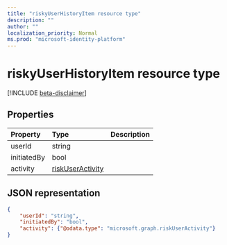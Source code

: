 ```yaml
---
title: "riskyUserHistoryItem resource type"
description: ""
author: ""
localization_priority: Normal
ms.prod: "microsoft-identity-platform"
---
```


# riskyUserHistoryItem resource type

[!INCLUDE [beta-disclaimer](../../includes/beta-disclaimer.md)]

## Properties

| Property       | Type    | Description |
|:---------------|:--------|:------------|
| userId         | string  |             |
| initiatedBy    | bool    |             |
| activity       | [riskUserActivity](riskuseractivity.md)| |

## JSON representation

<!-- {
  "blockType": "resource",
  "optionalProperties": [ ],
  "@odata.type": "microsoft.graph.riskyUserHistoryItem",
  "baseType": "microsoft.graph.riskyUser"
}-->

```json
{
    "userId": "string",
    "initiatedBy": "bool",
    "activity": {"@odata.type": "microsoft.graph.riskUserActivity"}
}
```


<!--
{
  "type": "#page.annotation",
  "description": "",
  "keywords": "",
  "section": "documentation",
  "tocPath": "",
  "suppressions": [
   
  ]
}
-->
